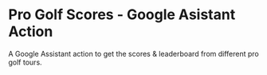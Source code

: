 # Pro Golf Scores - Google Asistant Action

A Google Assistant action to get the scores & leaderboard from different pro golf tours.
